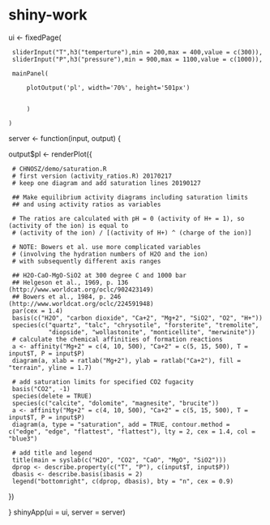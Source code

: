 # shiny-work
ui <- fixedPage(
       
     sliderInput("T",h3("temperture"),min = 200,max = 400,value = c(300)),
     sliderInput("P",h3("pressure"),min = 900,max = 1100,value = c(1000)),
          
     mainPanel(
        
         plotOutput('pl', width='70%', height='501px')
         
                     
         )
       
    )

server <- function(input, output) {

  output$pl <- renderPlot({

     # CHNOSZ/demo/saturation.R
     # first version (activity_ratios.R) 20170217
     # keep one diagram and add saturation lines 20190127
     
     ## Make equilibrium activity diagrams including saturation limits
     ## and using activity ratios as variables
     
     # The ratios are calculated with pH = 0 (activity of H+ = 1), so (activity of the ion) is equal to
     # (activity of the ion) / [(activity of H+) ^ (charge of the ion)]
     
     # NOTE: Bowers et al. use more complicated variables
     # (involving the hydration numbers of H2O and the ion)
     # with subsequently different axis ranges
     
     ## H2O-CaO-MgO-SiO2 at 300 degree C and 1000 bar
     ## Helgeson et al., 1969, p. 136 (http://www.worldcat.org/oclc/902423149)
     ## Bowers et al., 1984, p. 246 (http://www.worldcat.org/oclc/224591948)
     par(cex = 1.4)
     basis(c("H2O", "carbon dioxide", "Ca+2", "Mg+2", "SiO2", "O2", "H+"))
     species(c("quartz", "talc", "chrysotile", "forsterite", "tremolite",
               "diopside", "wollastonite", "monticellite", "merwinite"))
     # calculate the chemical affinities of formation reactions
     a <- affinity("Mg+2" = c(4, 10, 500), "Ca+2" = c(5, 15, 500), T = input$T, P = input$P)
     diagram(a, xlab = ratlab("Mg+2"), ylab = ratlab("Ca+2"), fill = "terrain", yline = 1.7)
     
     # add saturation limits for specified CO2 fugacity
     basis("CO2", -1)
     species(delete = TRUE)
     species(c("calcite", "dolomite", "magnesite", "brucite"))
     a <- affinity("Mg+2" = c(4, 10, 500), "Ca+2" = c(5, 15, 500), T = input$T, P = input$P)
     diagram(a, type = "saturation", add = TRUE, contour.method = c("edge", "edge", "flattest", "flattest"), lty = 2, cex = 1.4, col = "blue3")
     
     # add title and legend
     title(main = syslab(c("H2O", "CO2", "CaO", "MgO", "SiO2")))
     dprop <- describe.property(c("T", "P"), c(input$T, input$P))
     dbasis <- describe.basis(ibasis = 2)
     legend("bottomright", c(dprop, dbasis), bty = "n", cex = 0.9)
                
   
                      
  })
  
    
} 
shinyApp(ui = ui, server = server)
